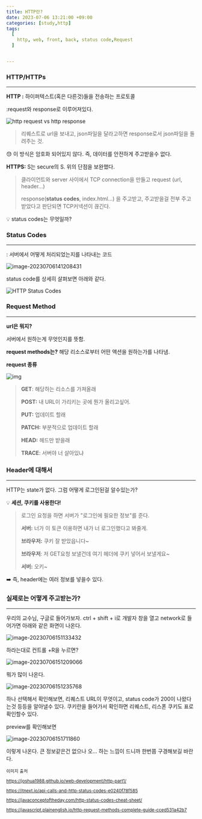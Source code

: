 ```yaml
---
title: HTTP란?
date: 2023-07-06 13:21:00 +09:00
categories: [study,http]
tags:
  [
    http, web, front, back, status code,Request
  ]


---
```


### HTTP/HTTPs

---

**HTTP :** 하이퍼텍스트(혹은 다른것)들을 전송하는 프로토콜

:request와 response로 이루어져있다.

![http request vs http response](https://raw.githubusercontent.com/bunju20/image_server/main/img_/request-response.png)

> 리퀘스트로 url을 보내고, json파일을 달라고하면 response로서 json파일을 돌려주는 것.

:sweat: 이 방식은 암호화 되어있지 않다. 즉, 데이터를 안전하게 주고받을수 없다.

   

**HTTPS:** S는 secure의 S. 위의 단점을 보완했다.

> 클라이언트와 server 사이에서 TCP connection을 만들고
> request (url, header...)
>
> response(**status codes**, index.html...)
> 을 주고받고, 주고받을걸 전부 주고받았다고 판단되면 TCP커넥션이 끊긴다.   

:bulb: status codes는 무엇일까?

   

### Status Codes

---

: 서버에서 어떻게 처리되었는지를 나타내는 코드

![image-20230706141208431](https://raw.githubusercontent.com/bunju20/image_server/main/img_/image-20230706141208431.png)

status code를 상세히 살펴보면 아래와 같다.

![HTTP Status Codes](https://raw.githubusercontent.com/bunju20/image_server/main/img_/HTTP_Status_Codes.png)



### Request Method

---

**url은 뭐지?**

서버에서 원하는게 무엇인지를 뜻함.

**request  methods는?**
해당 리소스로부터 어떤 액션을 원하는가를 나타냄.

**request 종류**

![img](https://raw.githubusercontent.com/bunju20/image_server/main/img_/1*bqTWyL7IFU4Z4xL0y4Su6A.jpeg)



> **GET**: 해당하는 리소스를 가져올래
>
> **POST:** 내 URL이 가리키는 곳에 뭔가 올리고싶어.
>
> **PUT:** 업데이트 할래
>
> **PATCH:** 부분적으로 업데이트 할래
>
> **HEAD:** 헤드만 받을래
>
> **TRACE**: 서버야 너 살아있냐

   

### Header에 대해서

---

HTTP는 state가 없다. 그럼 어떻게 로그인된걸 알수있는가?   



:bulb: **세션, 쿠키를 사용한다!**

> 로그인 요청을 하면 서버가 "로그인에 필요한 정보"를 준다.
>
> **서버:** 너가 이 토큰 이용하면 내가 너 로그인했다고 봐줄게.
>
> **브라우저:** 쿠키 잘 받았읍니다~
>
>    
>
> **브라우저**: 저 GET요청 보낼건데 여기 헤더에 쿠키 넣어서 보낼게요~
>
> **서버:** 오키~

:arrow_right: 즉, header에는 여러 정보를 넣을수 있다.

   

### 실제로는 어떻게 주고받는가?

---

우리의 교수님, 구글로 들어가보자. ctrl + shift + i로 개발자 창을 열고 network로 들어가면 아래와 같은 화면이 나온다.

![image-20230706151133432](https://raw.githubusercontent.com/bunju20/image_server/main/img_/image-20230706151133432.png)

하라는대로 컨트롤 +R을 누르면?

![image-20230706151209066](https://raw.githubusercontent.com/bunju20/image_server/main/img_/image-20230706151209066.png)

뭐가 많이 나온다.

![image-20230706151235768](https://raw.githubusercontent.com/bunju20/image_server/main/img_/image-20230706151235768.png)

하나 선택해서 확인해보면, 리퀘스트 URL이 무엇이고, status code가 200이 나왔다는것 등등을 알아낼수 있다.  쿠키란을 들어가서 확인하면 리퀘스트, 리스폰 쿠키도 표로 확인할수 있다.

preview를 확인해보면

![image-20230706151711860](https://raw.githubusercontent.com/bunju20/image_server/main/img_/image-20230706151711860.png)

이렇게 나온다. 큰 정보같은건 없으나 오... 하는 느낌이 드니까 한번쯤 구경해보길 바란다.

<sup>

이미지 출처

https://joshua1988.github.io/web-development/http-part1/

https://itnext.io/api-calls-and-http-status-codes-e0240f78f585

https://javaconceptoftheday.com/http-status-codes-cheat-sheet/

https://javascript.plainenglish.io/http-request-methods-complete-guide-cced531a42b7

<sub>